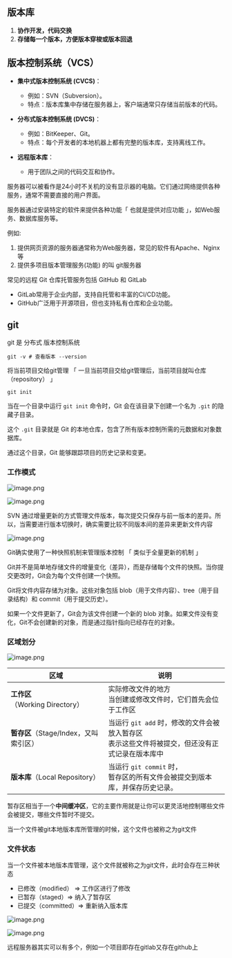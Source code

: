 ## 版本库

1. **协作开发，代码交换**
2. **存储每一个版本，方便版本穿梭或版本回退**



## 版本控制系统（VCS）

+ **集中式版本控制系统 (CVCS)**：

  - 例如：SVN（Subversion）。
  - 特点：版本库集中存储在服务器上，客户端通常只存储当前版本的代码。

+ **分布式版本控制系统 (DVCS)**：

  - 例如：BitKeeper、Git。
  - 特点：每个开发者的本地机器上都有完整的版本库，支持离线工作。

+ **远程版本库**：

  - 用于团队之间的代码交互和协作。

    

服务器可以被看作是24小时不关机的没有显示器的电脑。它们通过网络提供各种服务，通常不需要直接的用户界面。

服务器通过安装特定的软件来提供各种功能「 也就是提供对应功能 」，如Web服务、数据库服务等。

例如: 

1. 提供网页资源的服务器通常称为Web服务器，常见的软件有Apache、Nginx等
2. 提供多项目版本管理服务(功能) 的叫 git服务器



常见的远程 Git 仓库托管服务包括 GitHub 和 GitLab

- GitLab常用于企业内部，支持自托管和丰富的CI/CD功能。
- GitHub广泛用于开源项目，但也支持私有仓库和企业功能。



## git

git 是 分布式 版本控制系统

```shell
git -v # 查看版本 --version
```



将当前项目交给git管理 「 一旦当前项目交给git管理后，当前项目就叫仓库（repository） 」

```shell
git init 
```

当在一个目录中运行 `git init` 命令时，Git 会在该目录下创建一个名为 `.git` 的隐藏子目录。

这个 `.git` 目录就是 Git 的本地仓库，包含了所有版本控制所需的元数据和对象数据库。

通过这个目录，Git 能够跟踪项目的历史记录和变更。



### 工作模式

![image.png](https://s2.loli.net/2024/09/18/OHY51dZWxqyrSvD.png) 



![image.png](https://s2.loli.net/2024/09/17/4eRIzPk82obUtcj.png)  

SVN 通过增量更新的方式管理文件版本，每次提交只保存与前一版本的差异。所以，当需要进行版本切换时，确实需要比较不同版本间的差异来更新文件内容 



![image.png](https://s2.loli.net/2024/09/17/X3KLlxneyqOaQHw.png) 

Git确实使用了一种快照机制来管理版本控制 「 类似于全量更新的机制 」

Git并不是简单地存储文件的增量变化（差异），而是存储每个文件的快照。当你提交更改时，Git会为每个文件创建一个快照。

Git将文件内容存储为对象。这些对象包括 blob（用于文件内容）、tree（用于目录结构）和 commit（用于提交历史）。

如果一个文件更新了，Git会为该文件创建一个新的 blob 对象。如果文件没有变化，Git不会创建新的对象，而是通过指针指向已经存在的对象。



### 区域划分

![image.png](https://s2.loli.net/2024/09/16/J4S5KHTpPzigG8t.png) 

| 区域                                  | 说明                                                         |
| ------------------------------------- | ------------------------------------------------------------ |
| **工作区**（Working Directory）       | 实际修改文件的地方<br />当创建或修改文件时，它们首先会位于工作区 |
| **暂存区**（Stage/Index，又叫索引区） | 当运行 `git add` 时，修改的文件会被放入暂存区<br />表示这些文件将被提交，但还没有正式记录在版本库中 |
| **版本库**（Local Repository）        | 当运行 `git commit` 时，<br />暂存区的所有文件会被提交到版本库，并保存历史记录。 |

暂存区相当于一个**中间缓冲区**，它的主要作用就是让你可以更灵活地控制哪些文件会被提交，哪些文件暂时不提交。

当一个文件被git本地版本库所管理的时候，这个文件也被称之为git文件



### 文件状态

当一个文件被本地版本库管理，这个文件就被称之为git文件，此时会存在三种状态

- 已修改（modified） => 工作区进行了修改
- 已暂存（staged）=> 纳入了暂存区
- 已提交（committed）=> 重新纳入版本库

![image.png](https://s2.loli.net/2024/09/18/Bj7AUhDvCXJ342w.png) 

![image.png](https://s2.loli.net/2024/09/18/eBdz6MLwkt4GXFV.png) 

远程服务器其实可以有多个，例如一个项目即存在gitlab又存在github上



